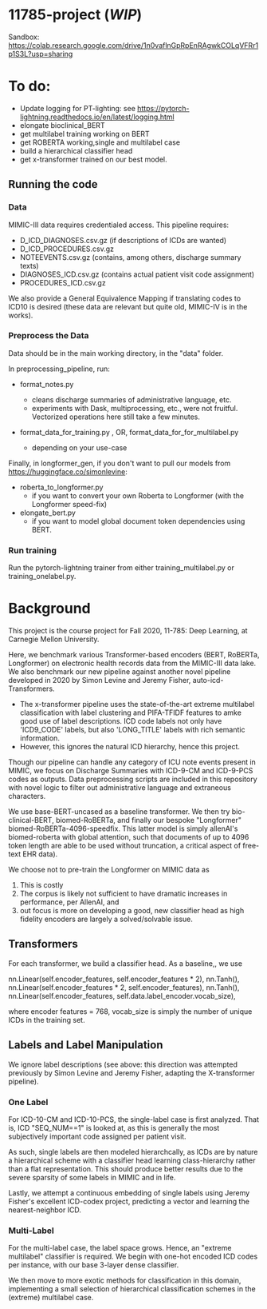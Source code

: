 # 11785-project (***WIP***)

Sandbox: https://colab.research.google.com/drive/1n0vaflnGpRpEnRAgwkCOLqVFRr1p1S3L?usp=sharing

# To do:
- Update logging for PT-lighting: see https://pytorch-lightning.readthedocs.io/en/latest/logging.html
- elongate bioclinical_BERT
- get multilabel training working on BERT
- get ROBERTA working,single and multilabel case
- build a hierarchical classifier head
- get x-transformer trained on our best model.


## Running the code

### Data

MIMIC-III data requires credentialed access. This pipeline requires:

- D_ICD_DIAGNOSES.csv.gz (if descriptions of ICDs are wanted)
- D_ICD_PROCEDURES.csv.gz
- NOTEEVENTS.csv.gz (contains, among others, discharge summary texts)
- DIAGNOSES_ICD.csv.gz (contains actual patient visit code assignment)
- PROCEDURES_ICD.csv.gz

We also provide a General Equivalence Mapping if translating codes to ICD10 is desired (these data are relevant but quite old, MIMIC-IV is in the works).

### Preprocess the Data

Data should be in the main working directory, in the "data" folder.

In preprocessing_pipeline, run:
- format_notes.py 
  - cleans discharge summaries of administrative language, etc.
  - experiments with Dask, multiprocessing, etc., were not fruitful. Vectorized operations here still take a few minutes.
  
- format_data_for_training.py , OR, format_data_for_for_multilabel.py
  - depending on your use-case
  
 Finally, in longformer_gen, if you don't want to pull our models from https://huggingface.co/simonlevine: 
 
 - roberta_to_longformer.py
    - if you want to convert your own Roberta to Longformer (with the Longformer speed-fix)
 - elongate_bert.py
    - if you want to model global document token dependencies using BERT.

### Run training

Run the pytorch-lightning trainer from either training_multilabel.py or training_onelabel.py.

# Background


This project is the course project for Fall 2020, 11-785: Deep Learning, at Carnegie Mellon University.

Here, we benchmark various Transformer-based encoders (BERT, RoBERTa, Longformer) on electronic health records data from the MIMIC-III data lake.
We also benchmark our new pipeline against another novel pipeline developed in 2020 by Simon Levine and Jeremy Fisher, auto-icd-Transformers.
- The x-transformer pipeline uses the state-of-the-art extreme multilabel classification with label clustering and PIFA-TFIDF features to amke good use of label descriptions. ICD code labels not only have 'ICD9_CODE' labels, but also 'LONG_TITLE' labels with rich semantic information.
- However, this ignores the natural ICD hierarchy, hence this project.

Though our pipeline can handle any category of ICU note events present in MIMIC, we focus on Discharge Summaries with ICD-9-CM and ICD-9-PCS codes as outputs.
Data preprocessing scripts are included in this repository with novel logic to filter out administrative language and extraneous characters.

We use base-BERT-uncased as a baseline transformer. We then try bio-clinical-BERT, biomed-RoBERTa, and finally our bespoke "Longformer" biomed-RoBERTa-4096-speedfix.
This latter model is simply allenAI's biomed-roberta with global attention, such that documents of up to 4096 token length are able to be used without truncation, a critical aspect of free-text EHR data).

We choose not to pre-train the Longformer on MIMIC data as
1) This is costly
2) The corpus is likely not sufficient to have dramatic increases in performance, per AllenAI, and
3) out focus is more on developing a good, new classifier head as high fidelity encoders are largely a solved/solvable issue.


## Transformers

For each transformer, we build a classifier head. As a baseline,, we use

nn.Linear(self.encoder_features, self.encoder_features * 2),
  nn.Tanh(),
  nn.Linear(self.encoder_features * 2, self.encoder_features),
  nn.Tanh(),
  nn.Linear(self.encoder_features, self.data.label_encoder.vocab_size),


where encoder features = 768, vocab_size is simply the number of unique ICDs in the training set.

## Labels and Label Manipulation

We ignore label descriptions (see above: this direction was attempted previously by Simon Levine and Jeremy Fisher, adapting the X-transformer pipeline).

### One Label
For ICD-10-CM and ICD-10-PCS, the single-label case is first analyzed. That is, ICD "SEQ_NUM==1" is looked at, as this is generally the most subjectively important code assigned per patient visit.

As such, single labels are then modeled hierarchcally, as ICDs are by nature a hierarchical scheme with a classifier head learning class-hierarchy rather than a flat representation.
This should produce better results due to the severe sparsity of some labels in MIMIC and in life.

Lastly, we attempt a continuous embedding of single labels using Jeremy Fisher's excellent ICD-codex project, predicting a vector and learning the nearest-neighbor ICD.

### Multi-Label

For the multi-label case, the label space grows. Hence, an "extreme multilabel" classifier is required.
We begin with one-hot encoded ICD codes per instance, with our base 3-layer dense classifier.

We then move to more exotic methods for classification in this domain, implementing a small selection of hierarchical classification schemes in the (extreme) multilabel case.


